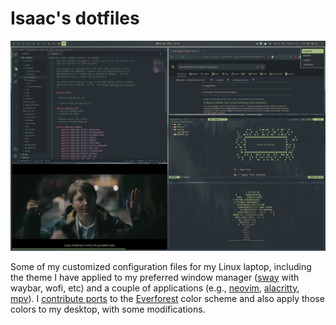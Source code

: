 # Isaac's dotfiles

<p align="center">
  <img src="assets/screenshot.png"/>
</p>

Some of my customized configuration files for my Linux laptop, including the theme I have applied to my preferred window manager ([sway](https://github.com/swaywm/sway) with waybar, wofi, etc) and a couple of applications (e.g., [neovim](https://github.com/neovim/neovim), [alacritty](https://github.com/alacritty/alacritty), [mpv](https://github.com/mpv-player/mpv)). I [contribute ports](https://github.com/sainnhe/everforest/wiki) to the [Everforest](https://github.com/sainnhe/everforest/wiki) color scheme and also apply those colors to my desktop, with some modifications.
